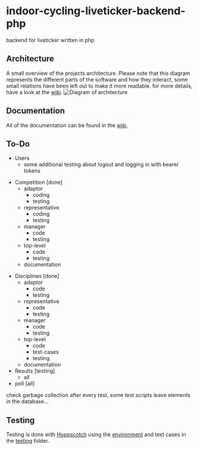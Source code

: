 # indoor-cycling-liveticker-backend-php
backend for liveticker written in php

## Architecture
A small overview of the projects architecture. Please note that this diagram represents the different parts of the software and how they interact, some small relations have been left out to make it more readable. for more details, have a look at the [wiki](https://github.com/AndSte01/indoor-cycling-liveticker-backend-php/wiki).
![Diagram of architecture](https://raw.githubusercontent.com/wiki/AndSte01/indoor-cycling-liveticker-backend-php/arch.svg)

## Documentation
All of the documentation can be found in the [wiki](https://github.com/AndSte01/indoor-cycling-liveticker-backend-php/wiki).

## To-Do
- Users
  - some additional testing about logout and logging in with bearer tokens
+ Competition [done]
  + adaptor
    + coding
    + testing
  + representative
    + coding
    + testing
  + manager
    + code
    + testing
  + top-level
    + code
    + testing
  - documentation
- Disciplines [done]
  - adaptor
    + code
    - testing
  - representative
    + code
    - testing
  - manager
    + code
    - testing
  - top-level
    + code
    - test-cases
    - testing
  - documentation
- Results [testing]
  - all
- poll [all]

check garbage collection after every test, some test scripts leave elements in the database...

## Testing
Testing is done with [Hoppscotch](https://hoppscotch.io/) using the [environment](./testing/env.json) and test cases in the [testing](./testing) folder.